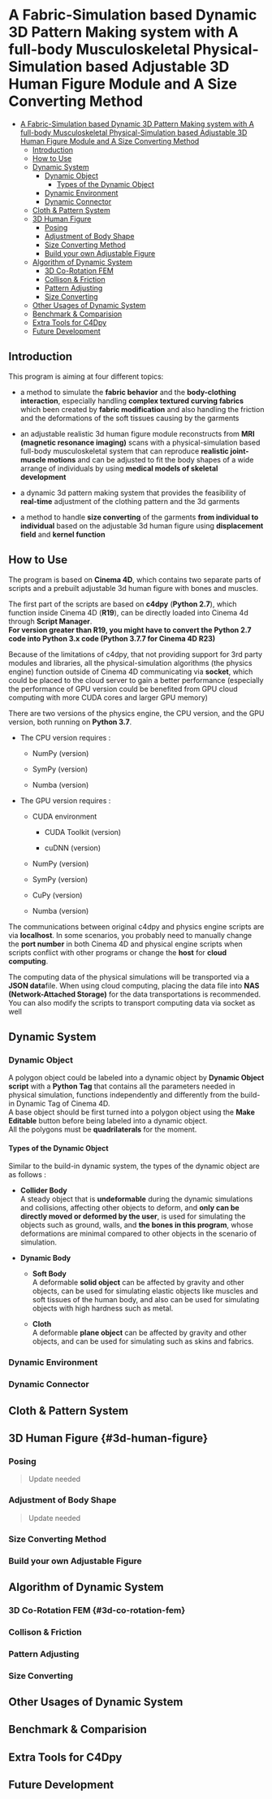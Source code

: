 A Fabric-Simulation based Dynamic 3D Pattern Making system with A full-body Musculoskeletal Physical-Simulation based Adjustable 3D Human Figure Module and A Size Converting Method
====================================================================================================================================================================================

-   [A Fabric-Simulation based Dynamic 3D Pattern Making system with A
    full-body Musculoskeletal Physical-Simulation based Adjustable 3D
    Human Figure Module and A Size Converting
    Method](#a-fabric-simulation-based-dynamic-3d-pattern-making-system-with-a-full-body-musculoskeletal-physical-simulation-based-adjustable-3d-human-figure-module-and-a-size-converting-method)
    -   [Introduction](#introduction)
    -   [How to Use](#how-to-use)
    -   [Dynamic System](#dynamic-system)
        -   [Dynamic Object](#dynamic-object)
            -   [Types of the Dynamic
                Object](#types-of-the-dynamic-object)
        -   [Dynamic Environment](#dynamic-environment)
        -   [Dynamic Connector](#dynamic-connector)
    -   [Cloth & Pattern System](#cloth-pattern-system)
    -   [3D Human Figure](#3d-human-figure)
        -   [Posing](#posing)
        -   [Adjustment of Body Shape](#adjustment-of-body-shape)
        -   [Size Converting Method](#size-converting-method)
        -   [Build your own Adjustable
            Figure](#build-your-own-adjustable-figure)
    -   [Algorithm of Dynamic System](#algorithm-of-dynamic-system)
        -   [3D Co-Rotation FEM](#3d-co-rotation-fem)
        -   [Collison & Friction](#collison-friction)
        -   [Pattern Adjusting](#pattern-adjusting)
        -   [Size Converting](#size-converting)
    -   [Other Usages of Dynamic
        System](#other-usages-of-dynamic-system)
    -   [Benchmark & Comparision](#benchmark-comparision)
    -   [Extra Tools for C4Dpy](#extra-tools-for-c4dpy)
    -   [Future Development](#future-development)

Introduction
------------

This program is aiming at four different topics:

-   a method to simulate the **fabric behavior** and the **body-clothing
    interaction**, especially handling **complex textured curving
    fabrics** which been created by **fabric modification** and also
    handling the friction and the deformations of the soft tissues
    causing by the garments

-   an adjustable realistic 3d human figure module reconstructs from
    **MRI (magnetic resonance imaging)** scans with a
    physical-simulation based full-body musculoskeletal system that can
    reproduce **realistic joint-muscle motions** and can be adjusted to
    fit the body shapes of a wide arrange of individuals by using
    **medical models of skeletal development**

-   a dynamic 3d pattern making system that provides the feasibility of
    **real-time** adjustment of the clothing pattern and the 3d garments

-   a method to handle **size converting** of the garments **from
    individual to individual** based on the adjustable 3d human figure
    using **displacement field** and **kernel function**

How to Use
----------

The program is based on **Cinema 4D**, which contains two separate parts
of scripts and a prebuilt adjustable 3d human figure with bones and
muscles.

The first part of the scripts are based on **c4dpy** (**Python 2.7**),
which function inside Cinema 4D (**R19**), can be directly loaded into
Cinema 4d through **Script Manager**. \
 **For version greater than R19, you might have to convert the Python
2.7 code into Python 3.x code (Python 3.7.7 for Cinema 4D R23)**

Because of the limitations of c4dpy, that not providing support for 3rd
party modules and libraries, all the physical-simulation algorithms (the
physics engine) function outside of Cinema 4D communicating via
**socket**, which could be placed to the cloud server to gain a better
performance (especially the performance of GPU version could be
benefited from GPU cloud computing with more CUDA cores and larger GPU
memory)

There are two versions of the physics engine, the CPU version, and the
GPU version, both running on **Python 3.7**.

-   The CPU version requires :

    -   NumPy (version)

    -   SymPy (version)

    -   Numba (version)

-   The GPU version requires :

    -   CUDA environment

        -   CUDA Toolkit (version)

        -   cuDNN (version)

    -   NumPy (version)

    -   SymPy (version)

    -   CuPy (version)

    -   Numba (version)

The communications between original c4dpy and physics engine scripts are
via **localhost**. In some scenarios, you probably need to manually
change the **port number** in both Cinema 4D and physical engine scripts
when scripts conflict with other programs or change the **host** for
**cloud computing**.

The computing data of the physical simulations will be transported via a
**JSON data**file. When using cloud computing, placing the data file
into **NAS (Network-Attached Storage)** for the data transportations is
recommended. \
 You can also modify the scripts to transport computing data via socket
as well

Dynamic System
--------------

### Dynamic Object

A polygon object could be labeled into a dynamic object by **Dynamic
Object script** with a **Python Tag** that contains all the parameters
needed in physical simulation, functions independently and differently
from the build-in Dynamic Tag of Cinema 4D. \
 A base object should be first turned into a polygon object using the
**Make Editable** button before being labeled into a dynamic object. \
 All the polygons must be **quadrilaterals** for the moment.

#### Types of the Dynamic Object

Similar to the build-in dynamic system, the types of the dynamic object
are as follows :

-   **Collider Body** \
     A steady object that is **undeformable** during the dynamic
    simulations and collisions, affecting other objects to deform, and
    **only can be directly moved or deformed by the user**, is used for
    simulating the objects such as ground, walls, and **the bones in
    this program**, whose deformations are minimal compared to other
    objects in the scenario of simulation.

-   **Dynamic Body**

    -   **Soft Body** \
         A deformable **solid object** can be affected by gravity and
        other objects, can be used for simulating elastic objects like
        muscles and soft tissues of the human body, and also can be used
        for simulating objects with high hardness such as metal.

    -   **Cloth** \
         A deformable **plane object** can be affected by gravity and
        other objects, and can be used for simulating such as skins and
        fabrics.

### Dynamic Environment

### Dynamic Connector

Cloth & Pattern System
----------------------

3D Human Figure {#3d-human-figure}
---------------

### Posing

> Update needed

### Adjustment of Body Shape

> Update needed

### Size Converting Method

### Build your own Adjustable Figure

Algorithm of Dynamic System
---------------------------

### 3D Co-Rotation FEM {#3d-co-rotation-fem}

### Collison & Friction

### Pattern Adjusting

### Size Converting

Other Usages of Dynamic System
------------------------------

Benchmark & Comparision
-----------------------

Extra Tools for C4Dpy
---------------------

Future Development
------------------
